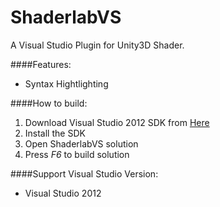 ShaderlabVS
===========

A Visual Studio Plugin for Unity3D Shader.  


####Features:
* Syntax Hightlighting


####How to build:
1. Download Visual Studio 2012 SDK from [Here](http://www.microsoft.com/en-us/download/details.aspx?id=30668)
2. Install the SDK
3. Open ShaderlabVS solution
4. Press *F6* to build solution


####Support Visual Studio Version:
* Visual Studio 2012





